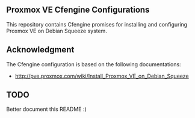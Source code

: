 ## Proxmox VE Cfengine Configurations

This repository contains Cfengine promises for installing and configuring Proxmox VE on Debian Squeeze system.

## Acknowledgment

The Cfengine configuration is based on the following documentations:

* http://pve.proxmox.com/wiki/Install_Proxmox_VE_on_Debian_Squeeze

## TODO

Better document this README :)
